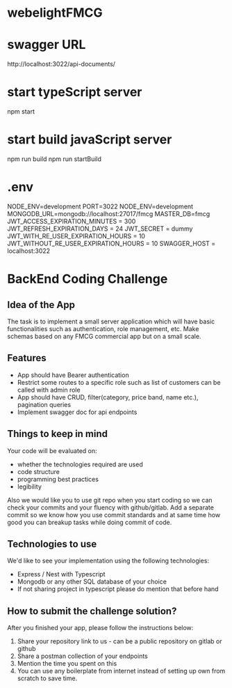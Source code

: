 # webelightFMCG

# swagger URL
http://localhost:3022/api-documents/

# start typeScript server
npm start

# start build javaScript server
npm run build
npm run startBuild

# .env

NODE_ENV=development
PORT=3022
NODE_ENV=development
MONGODB_URL=mongodb://localhost:27017/fmcg
MASTER_DB=fmcg
JWT_ACCESS_EXPIRATION_MINUTES = 300 
JWT_REFRESH_EXPIRATION_DAYS = 24 
JWT_SECRET = dummy 
JWT_WITH_RE_USER_EXPIRATION_HOURS = 10 
JWT_WITHOUT_RE_USER_EXPIRATION_HOURS = 10 
SWAGGER_HOST = localhost:3022

# BackEnd Coding Challenge

## Idea of the App

The task is to implement a small server application which will have basic functionalities such as authentication, role management, etc.
Make schemas based on any FMCG commercial app but on a small scale.

## Features

- App should have Bearer authentication
- Restrict some routes to a specific role such as list of customers can be called with admin role
- App should have CRUD, filter(category, price band, name etc.), pagination queries
- Implement swagger doc for api endpoints

## Things to keep in mind

Your code will be evaluated on:

- whether the technologies required are used
- code structure
- programming best practices
- legibility

Also we would like you to use git repo when you start coding so we can check your commits and your fluency with github/gitlab. Add a separate commit so we know how you use commit standards and at same time how good you can breakup tasks while doing commit of code.

## Technologies to use

We'd like to see your implementation using the following technologies:

- Express / Nest with Typescript
- Mongodb or any other SQL database of your choice
- If not sharing project in typescript please do mention that before hand

## How to submit the challenge solution?

After you finished your app, please follow the instructions below:

1. Share your repository link to us - can be a public repository on gitlab or github
2. Share a postman collection of your endpoints
3. Mention the time you spent on this
4. You can use any boilerplate from internet instead of setting up own from scratch to save time.